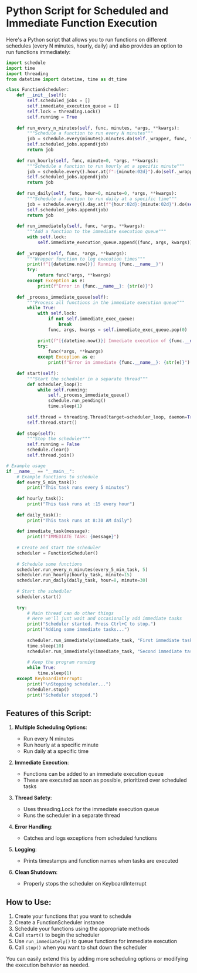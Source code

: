# Python Script for Scheduled and Immediate Function Execution

Here's a Python script that allows you to run functions on different schedules (every N minutes, hourly, daily) and also provides an option to run functions immediately:

```python
import schedule
import time
import threading
from datetime import datetime, time as dt_time

class FunctionScheduler:
    def __init__(self):
        self.scheduled_jobs = []
        self.immediate_execution_queue = []
        self.lock = threading.Lock()
        self.running = True
        
    def run_every_n_minutes(self, func, minutes, *args, **kwargs):
        """Schedule a function to run every N minutes"""
        job = schedule.every(minutes).minutes.do(self._wrapper, func, *args, **kwargs)
        self.scheduled_jobs.append(job)
        return job
    
    def run_hourly(self, func, minute=0, *args, **kwargs):
        """Schedule a function to run hourly at a specific minute"""
        job = schedule.every().hour.at(f":{minute:02d}").do(self._wrapper, func, *args, **kwargs)
        self.scheduled_jobs.append(job)
        return job
    
    def run_daily(self, func, hour=0, minute=0, *args, **kwargs):
        """Schedule a function to run daily at a specific time"""
        job = schedule.every().day.at(f"{hour:02d}:{minute:02d}").do(self._wrapper, func, *args, **kwargs)
        self.scheduled_jobs.append(job)
        return job
    
    def run_immediately(self, func, *args, **kwargs):
        """Add a function to the immediate execution queue"""
        with self.lock:
            self.immediate_execution_queue.append((func, args, kwargs))
    
    def _wrapper(self, func, *args, **kwargs):
        """Wrapper function to log execution times"""
        print(f"[{datetime.now()}] Running {func.__name__}")
        try:
            return func(*args, **kwargs)
        except Exception as e:
            print(f"Error in {func.__name__}: {str(e)}")
    
    def _process_immediate_queue(self):
        """Process all functions in the immediate execution queue"""
        while True:
            with self.lock:
                if not self.immediate_exec_queue:
                    break
                func, args, kwargs = self.immediate_exec_queue.pop(0)
            
            print(f"[{datetime.now()}] Immediate execution of {func.__name__}")
            try:
                func(*args, **kwargs)
            except Exception as e:
                print(f"Error in immediate {func.__name__}: {str(e)}")
    
    def start(self):
        """Start the scheduler in a separate thread"""
        def scheduler_loop():
            while self.running:
                self._process_immediate_queue()
                schedule.run_pending()
                time.sleep(1)
        
        self.thread = threading.Thread(target=scheduler_loop, daemon=True)
        self.thread.start()
    
    def stop(self):
        """Stop the scheduler"""
        self.running = False
        schedule.clear()
        self.thread.join()

# Example usage
if __name__ == "__main__":
    # Example functions to schedule
    def every_5_min_task():
        print("This task runs every 5 minutes")
    
    def hourly_task():
        print("This task runs at :15 every hour")
    
    def daily_task():
        print("This task runs at 8:30 AM daily")
    
    def immediate_task(message):
        print(f"IMMEDIATE TASK: {message}")
    
    # Create and start the scheduler
    scheduler = FunctionScheduler()
    
    # Schedule some functions
    scheduler.run_every_n_minutes(every_5_min_task, 5)
    scheduler.run_hourly(hourly_task, minute=15)
    scheduler.run_daily(daily_task, hour=8, minute=30)
    
    # Start the scheduler
    scheduler.start()
    
    try:
        # Main thread can do other things
        # Here we'll just wait and occasionally add immediate tasks
        print("Scheduler started. Press Ctrl+C to stop.")
        print("Adding some immediate tasks...")
        
        scheduler.run_immediately(immediate_task, "First immediate task")
        time.sleep(10)
        scheduler.run_immediately(immediate_task, "Second immediate task")
        
        # Keep the program running
        while True:
            time.sleep(1)
    except KeyboardInterrupt:
        print("\nStopping scheduler...")
        scheduler.stop()
        print("Scheduler stopped.")
```

## Features of this Script:

1. **Multiple Scheduling Options**:
   - Run every N minutes
   - Run hourly at a specific minute
   - Run daily at a specific time

2. **Immediate Execution**:
   - Functions can be added to an immediate execution queue
   - These are executed as soon as possible, prioritized over scheduled tasks

3. **Thread Safety**:
   - Uses threading.Lock for the immediate execution queue
   - Runs the scheduler in a separate thread

4. **Error Handling**:
   - Catches and logs exceptions from scheduled functions

5. **Logging**:
   - Prints timestamps and function names when tasks are executed

6. **Clean Shutdown**:
   - Properly stops the scheduler on KeyboardInterrupt

## How to Use:

1. Create your functions that you want to schedule
2. Create a FunctionScheduler instance
3. Schedule your functions using the appropriate methods
4. Call `start()` to begin the scheduler
5. Use `run_immediately()` to queue functions for immediate execution
6. Call `stop()` when you want to shut down the scheduler

You can easily extend this by adding more scheduling options or modifying the execution behavior as needed.
